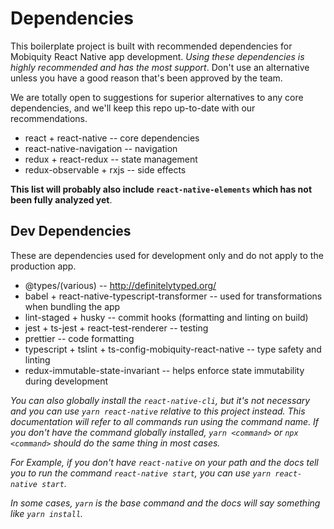 # Dependencies
This boilerplate project is built with recommended dependencies for Mobiquity
React Native app development. *Using these dependencies is highly recommended
and has the most support*. Don't use an alternative unless you have a good
reason that's been approved by the team.

We are totally open to suggestions for superior alternatives to any core
dependencies, and we'll keep this repo up-to-date with our recommendations.

* react + react-native -- core dependencies
* react-native-navigation -- navigation
* redux + react-redux -- state management
* redux-observable + rxjs -- side effects

**This list will probably also include `react-native-elements` which has not
been fully analyzed yet**.

## Dev Dependencies
These are dependencies used for development only and do not apply to the
production app.

* @types/(various) -- http://definitelytyped.org/
* babel + react-native-typescript-transformer -- used for transformations when bundling the app
* lint-staged + husky -- commit hooks (formatting and linting on build)
* jest + ts-jest + react-test-renderer -- testing
* prettier -- code formatting
* typescript + tslint + ts-config-mobiquity-react-native -- type safety and linting
* redux-immutable-state-invariant -- helps enforce state immutability during development

*You can also globally install the `react-native-cli`, but it's not necessary
and you can use `yarn react-native` relative to this project instead. This
documentation will refer to all commands run using the _command_ name. If you
don't have the command globally installed, `yarn <command>` or `npx <command>`
should do the same thing in most cases.*

*For Example, if you don't have `react-native` on your path and the docs tell
you to run the command `react-native start`, you can use
`yarn react-native start`.*

*In some cases, `yarn` _is_ the base command and the docs will say something
like `yarn install`.*
